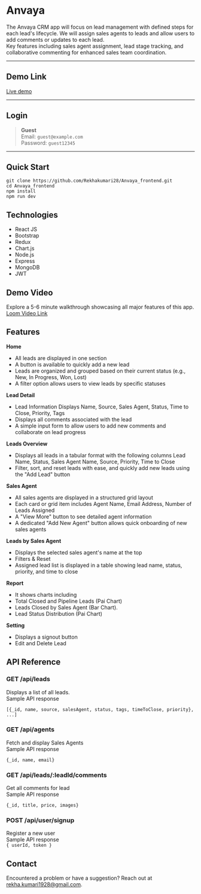 # Anvaya

The Anvaya CRM app will focus on lead management with defined steps for each lead's lifecycle. We will assign sales agents to leads and allow users to add comments or updates to each lead.<br> Key features including sales agent assignment, lead stage tracking, and collaborative commenting for enhanced sales team coordination.

---

## Demo Link

[Live demo](https://anvaya-frontend.vercel.app/)

---

## Login

> **Guest**  
> Email: `guest@example.com`  
> Password: `guest12345`

---

## Quick Start

```
git clone https://github.com/Rekhakumari28/Anvaya_frontend.git
cd Anvaya_frontend
npm install
npm run dev
```

## Technologies

- React JS
- Bootstrap
- Redux 
- Chart.js
- Node.js
- Express
- MongoDB
- JWT

## Demo Video

Explore a 5-6 minute walkthrough showcasing all major features of this app.
[Loom Video Link](https://www.loom.com/share/f22faeb879494c57b5605de4b241f041?sid=6da5a8ec-8f96-42b5-88b6-91a36f4c6929)

## Features

**Home**

- All leads are displayed in one section
- A button is available to quickly add a new lead
- Leads are organized and grouped based on their current status (e.g., New, In Progress, Won, Lost)
- A filter option allows users to view leads by specific statuses

**Lead Detail**

- Lead Information Displays Name, Source, Sales Agent, Status, Time to Close, Priority, Tags
- Displays all comments associated with the lead
- A simple input form to allow users to add new comments and collaborate on lead progress

**Leads Overview**

- Displays all leads in a tabular format with the following columns Lead Name, Status, Sales Agent Name, Source, Priority, Time to Close
- Filter, sort, and reset leads with ease, and quickly add new leads using the "Add Lead" button

**Sales Agent**

- All sales agents are displayed in a structured grid layout
- Each card or grid item includes Agent Name, Email Address, Number of Leads Assigned
- A "View More" button to see detailed agent information
- A dedicated "Add New Agent" button allows quick onboarding of new sales agents 

**Leads by Sales Agent**

- Displays the selected sales agent's name at the top
- Filters & Reset
- Assigned lead list is displayed in a table showing lead name, status, priority, and time to close

**Report**

- It shows charts including 
- Total Closed and Pipeline Leads (Pai Chart)
- Leads Closed by Sales Agent (Bar Chart).
- Lead Status Distribution (Pai Chart)

**Setting**

- Displays a signout button
- Edit and Delete Lead

## API Reference

### **GET /api/leads**<br>

Displays a list of all leads.<br>
Sample API response<br>

```[{_id, name, source, salesAgent, status, tags, timeToClose, priority}, ...]```

### **GET /api/agents**<br>

Fetch and display Sales Agents<br>
Sample API response<br>

```{_id, name, email}```

### **GET /api/leads/:leadId/comments**<br>

Get all comments for lead<br>
Sample API response<br>

```{_id, title, price, images}```

### **POST /api/user/signup**<br>

Register a new user<br>
Sample API response<br>
```{ userId, token }```


## Contact

Encountered a problem or have a suggestion? Reach out at rekha.kumari1928@gmail.com.    
